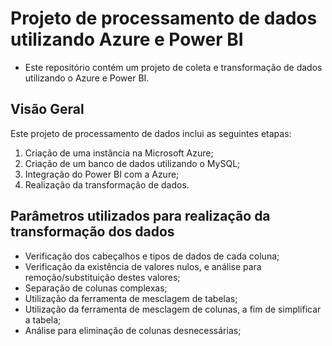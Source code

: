 # Projeto de processamento de dados utilizando Azure e Power BI

- Este repositório contém um projeto de coleta e transformação de dados utilizando o Azure e Power BI.

## Visão Geral

Este projeto de processamento de dados inclui as seguintes etapas:

1. Criação de uma instância na Microsoft Azure;
2. Criação de um banco de dados utilizando o MySQL;
3. Integração do Power BI com a Azure;
4. Realização da transformação de dados.

## Parâmetros utilizados para realização da transformação dos dados

- Verificação dos cabeçalhos e tipos de dados de cada coluna;
- Verificação da existência de valores nulos, e análise para remoção/substituição destes valores;
- Separação de colunas complexas;
- Utilização da ferramenta de mesclagem de tabelas;
- Utilização da ferramenta de mesclagem de colunas, a fim de simplificar a tabela;
- Análise para eliminação de colunas desnecessárias;
